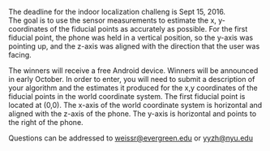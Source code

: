 The deadline for the indoor localization challeng is Sept 15, 2016.  
The goal is to use the sensor measurements to estimate the x, y-coordinates of the fiducial points as accurately as possible.
For the first fiducial point, the phone was held in a vertical position, so the y-axis was pointing up, and the z-axis was aligned with the direction that the user was facing.

The winners will receive a free Android device.  Winners will be announced in early October.  In order to enter, you will need to submit a description of your algorithm and the estimates it produced for the x,y coordinates of the fiducial points in the world coordinate system.  The first fiducial point is located at (0,0).  The x-axis of the world coordinate system is horizontal and aligned with the z-axis of the phone.  The y-axis is horizontal and points to the right of the phone.

Questions can be addressed to weissr@evergreen.edu or yyzh@nyu.edu 

